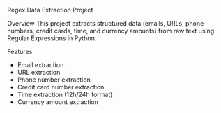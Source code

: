 Regex Data Extraction Project

Overview
This project extracts structured data (emails, URLs, phone numbers, credit cards, time, and currency amounts) from raw text using Regular Expressions in Python.

Features
- Email extraction
- URL extraction
- Phone number extraction
- Credit card number extraction
- Time extraction (12h/24h format)
- Currency amount extraction
